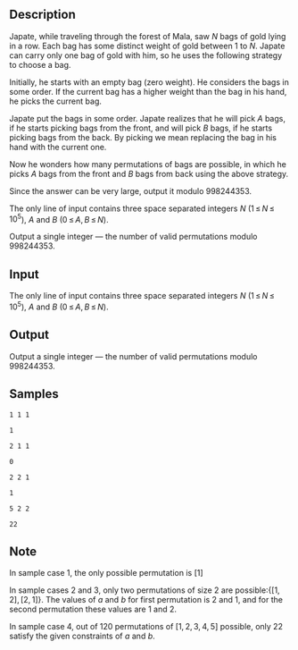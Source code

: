 ## Description

<div><p>Japate, while traveling through the forest of Mala, saw <span class="tex-span"><i>N</i></span> bags of gold lying in a row. Each bag has some <span class="tex-font-style-bf">distinct</span> weight of gold between <span class="tex-span">1</span> to <span class="tex-span"><i>N</i></span>. Japate can carry only one bag of gold with him, so he uses the following strategy to choose a bag.</p><p>Initially, he starts with an empty bag (zero weight). He considers the bags in some order. If the current bag has a higher weight than the bag in his hand, he picks the current bag.</p><p>Japate put the bags in some order. Japate realizes that he will pick <span class="tex-span"><i>A</i></span> bags, if he starts picking bags from the front, and will pick <span class="tex-span"><i>B</i></span> bags, if he starts picking bags from the back. By picking we mean replacing the bag in his hand with the current one.</p><p>Now he wonders how many permutations of bags are possible, in which he picks <span class="tex-span"><i>A</i></span> bags from the front and <span class="tex-span"><i>B</i></span> bags from back using the above strategy.</p><p>Since the answer can be very large, output it modulo <span class="tex-span">998244353</span>.</p></div><div class="input-specification"><p>The only line of input contains three space separated integers <span class="tex-span"><i>N</i></span> (<span class="tex-span">1 ≤ <i>N</i> ≤ 10<sup class="upper-index">5</sup></span>), <span class="tex-span"><i>A</i></span> and <span class="tex-span"><i>B</i></span> (<span class="tex-span">0 ≤ <i>A</i>, <i>B</i> ≤ <i>N</i></span>).</p></div><div class="output-specification"><p>Output a single integer — the number of valid permutations modulo <span class="tex-span">998244353</span>.</p></div>

## Input

<p>The only line of input contains three space separated integers <span class="tex-span"><i>N</i></span> (<span class="tex-span">1 ≤ <i>N</i> ≤ 10<sup class="upper-index">5</sup></span>), <span class="tex-span"><i>A</i></span> and <span class="tex-span"><i>B</i></span> (<span class="tex-span">0 ≤ <i>A</i>, <i>B</i> ≤ <i>N</i></span>).</p>

## Output

<p>Output a single integer — the number of valid permutations modulo <span class="tex-span">998244353</span>.</p>

## Samples

```input1
1 1 1

```

```output1
1
```






```input2
2 1 1

```

```output2
0
```






```input3
2 2 1

```

```output3
1
```






```input4
5 2 2

```

```output4
22
```




## Note

<p>In sample case <span class="tex-span">1</span>, the only possible permutation is <span class="tex-span">[1]</span></p><p>In sample cases <span class="tex-span">2</span> and <span class="tex-span">3</span>, only two permutations of size <span class="tex-span">2</span> are possible:<span class="tex-span">{[1, 2], [2, 1]}</span>. The values of <span class="tex-span"><i>a</i></span> and <span class="tex-span"><i>b</i></span> for first permutation is <span class="tex-span">2</span> and <span class="tex-span">1</span>, and for the second permutation these values are <span class="tex-span">1</span> and <span class="tex-span">2</span>. </p><p>In sample case <span class="tex-span">4</span>, out of 120 permutations of <span class="tex-span">[1, 2, 3, 4, 5]</span> possible, only 22 satisfy the given constraints of <span class="tex-span"><i>a</i></span> and <span class="tex-span"><i>b</i></span>.</p>
